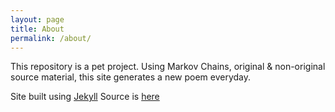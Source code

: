 ```yaml
---
layout: page
title: About
permalink: /about/
---
```


This repository is a pet project. Using Markov Chains, original & non-original source material, this site generates a new poem everyday.

Site built using [Jekyll](https://jekyllrb.com/)
Source is [here](https://github.com/jack-makled/jack-makled.github.io)
